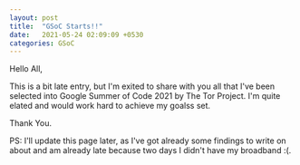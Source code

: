 ```yaml
---
layout: post
title:  "GSoC Starts!!"
date:   2021-05-24 02:09:09 +0530
categories: GSoC
---
```


Hello All,

This is a bit late entry, but I'm exited to share with you all that I've been selected into Google Summer of Code 2021 by The Tor Project. I'm quite elated and would work hard to achieve my goalss set.

Thank You.

PS: I'll update this page later, as I've got already some findings to write on about and am already late because two days I didn't have my broadband :(.
